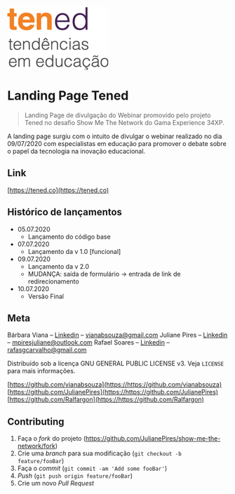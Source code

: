 ![](/images/logo-tened-transp.png)

# Landing Page Tened
> Landing Page de divulgação do Webinar promovido pelo projeto Tened no desafio Show Me The Network do Gama Experience 34XP.

A landing page surgiu com o intuito de divulgar o webinar realizado no dia 09/07/2020 com especialistas em educação para promover o debate sobre o papel da tecnologia na inovação educacional.

## Link

[https://tened.co](https://tened.co)

## Histórico de lançamentos

* 05.07.2020
    * Lançamento do código base
* 07.07.2020
    * Lançamento da v 1.0 [funcional]
* 09.07.2020
    * Lançamento da v 2.0
    * MUDANÇA: saída de formulário -> entrada de link de redirecionamento
* 10.07.2020
    * Versão Final

## Meta

Bárbara Viana – [Linkedin](https://www.linkedin.com/in/vianabsouza/) – vianabsouza@gmail.com
Juliane Pires – [Linkedin](https://www.linkedin.com/in/juliane-pires/) – mpiresjuliane@outlook.com
Rafael Soares – [Linkedin](https://www.linkedin.com/in/rafaelsoares1/) – rafasgcarvalho@gmail.com

Distribuído sob a licença GNU GENERAL PUBLIC LICENSE v3. Veja `LICENSE` para mais informações.

[https://github.com/vianabsouza](https://https://github.com/vianabsouza)
[https://github.com/JulianePires](https://https://github.com/JulianePires)
[https://github.com/Ralfargon](https://https://github.com/Ralfargon)

## Contributing

1. Faça o _fork_ do projeto (<https://github.com/JulianePires/show-me-the-network/fork>)
2. Crie uma _branch_ para sua modificação (`git checkout -b feature/fooBar`)
3. Faça o _commit_ (`git commit -am 'Add some fooBar'`)
4. _Push_ (`git push origin feature/fooBar`)
5. Crie um novo _Pull Request_
